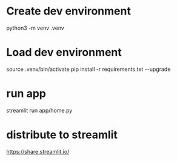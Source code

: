 # Create dev environment
python3 -m venv .venv

# Load dev environment
source .venv/bin/activate
pip install -r requirements.txt --upgrade

# run app
streamlit run app/home.py

# distribute to streamlit
https://share.streamlit.io/
